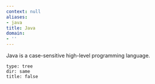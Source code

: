 ```yaml
---
context: null
aliases:
- java
title: Java
domain:
- ''
---
```


Java is a case-sensitive high-level programming language.

```breadcrumbs
type: tree
dir: same
title: false
```

